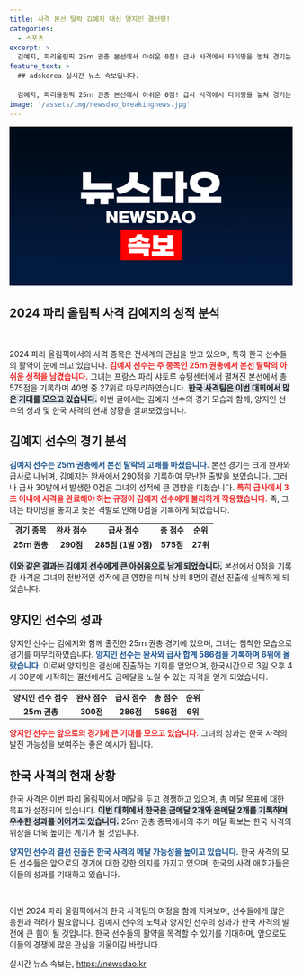 ```yaml
---
title: 사격 본선 탈락 김예지 대신 양지인 결선행!
categories:
  - 스포츠
excerpt: >
  김예지, 파리올림픽 25ｍ 권총 본선에서 아쉬운 0점! 급사 사격에서 타이밍을 놓쳐 경기는 27위로 끝났다. 그러나 동료 양지인은 결선 진출에 성공하며 메달 도전에 나선다!
feature_text: >
  ## adskorea 실시간 뉴스 속보입니다.

  김예지, 파리올림픽 25ｍ 권총 본선에서 아쉬운 0점! 급사 사격에서 타이밍을 놓쳐 경기는 27위로 끝났다. 그러나 동료 양지인은 결선 진출에 성공하며 메달 도전에 나선다!
image: '/assets/img/newsdao_breakingnews.jpg'
---
```


<p><img src="/assets/img/newsdao_breakingnews.jpg" alt="adskorea 속보" /></p>

<h2 data-ke-size="size26">2024 파리 올림픽 사격 김예지의 성적 분석</h2>

<p data-ke-size="size16">&nbsp;</p>

<p>2024 파리 올림픽에서의 사격 종목은 전세계의 관심을 받고 있으며, 특히 한국 선수들의 활약이 눈에 띄고 있습니다. <b><span style="color: #ee2323;">김예지 선수는 주 종목인 25ｍ 권총에서 본선 탈락의 아쉬운 성적을 남겼습니다.</span></b> 그녀는 프랑스 파리 샤토루 슈팅센터에서 펼쳐진 본선에서 총 575점을 기록하며 40명 중 27위로 마무리하였습니다. <b><span style="background-color: #21538527;">한국 사격팀은 이번 대회에서 많은 기대를 모으고 있습니다.</span></b> 이번 글에서는 김예지 선수의 경기 모습과 함께, 양지인 선수의 성과 및 한국 사격의 현재 상황을 살펴보겠습니다. </p>

<h2>김예지 선수의 경기 분석</h2>

<p><b><span style="color: #1a5490;">김예지 선수는 25ｍ 권총에서 본선 탈락의 고배를 마셨습니다.</span></b> 본선 경기는 크게 완사와 급사로 나뉘며, 김예지는 완사에서 290점을 기록하여 무난한 출발을 보였습니다. 그러나 급사 30발에서 발생한 0점은 그녀의 성적에 큰 영향을 미쳤습니다. <b><span style="color: #ee2323;">특히 급사에서 3초 이내에 사격을 완료해야 하는 규정이 김예지 선수에게 불리하게 작용했습니다.</span></b> 즉, 그녀는 타이밍을 놓치고 늦은 격발로 인해 0점을 기록하게 되었습니다. </p>

<table style="width:100%; border-collapse: collapse;">
<tr>
<td style="text-align: center; height: 17px;"><b>경기 종목</b></td>
<td style="text-align: center; height: 17px;"><b>완사 점수</b></td>
<td style="text-align: center; height: 17px;"><b>급사 점수</b></td>
<td style="text-align: center; height: 17px;"><b>총 점수</b></td>
<td style="text-align: center; height: 17px;"><b>순위</b></td>
</tr>
<tr>
<td style="text-align: center; height: 17px;"><b>25ｍ 권총</b></td>
<td style="text-align: center; height: 17px;"><b>290점</b></td>
<td style="text-align: center; height: 17px;"><b>285점 (1발 0점)</b></td>
<td style="text-align: center; height: 17px;"><b>575점</b></td>
<td style="text-align: center; height: 17px;"><b>27위</b></td>
</tr>
</table>

<p><b><span style="background-color: #21538527;">이와 같은 결과는 김예지 선수에게 큰 아쉬움으로 남게 되었습니다.</span></b> 본선에서 0점을 기록한 사격은 그녀의 전반적인 성적에 큰 영향을 미쳐 상위 8명의 결선 진출에 실패하게 되었습니다. </p>

<h2>양지인 선수의 성과</h2>

<p>양지인 선수는 김예지와 함께 출전한 25ｍ 권총 경기에 있으며, 그녀는 침착한 모습으로 경기를 마무리하였습니다. <b><span style="color: #1a5490;">양지인 선수는 완사와 급사 합계 586점을 기록하며 6위에 올랐습니다.</span></b> 이로써 양지인은 결선에 진출하는 기회를 얻었으며, 한국시간으로 3일 오후 4시 30분에 시작하는 결선에서도 금메달을 노릴 수 있는 자격을 얻게 되었습니다. </p>

<table style="width:100%; border-collapse: collapse;">
<tr>
<td style="text-align: center; height: 17px;"><b>양지인 선수 점수</b></td>
<td style="text-align: center; height: 17px;"><b>완사 점수</b></td>
<td style="text-align: center; height: 17px;"><b>급사 점수</b></td>
<td style="text-align: center; height: 17px;"><b>총 점수</b></td>
<td style="text-align: center; height: 17px;"><b>순위</b></td>
</tr>
<tr>
<td style="text-align: center; height: 17px;"><b>25ｍ 권총</b></td>
<td style="text-align: center; height: 17px;"><b>300점</b></td>
<td style="text-align: center; height: 17px;"><b>286점</b></td>
<td style="text-align: center; height: 17px;"><b>586점</b></td>
<td style="text-align: center; height: 17px;"><b>6위</b></td>
</tr>
</table>

<p><b><span style="color: #ee2323;">양지인 선수는 앞으로의 경기에 큰 기대를 모으고 있습니다.</span></b> 그녀의 성과는 한국 사격의 발전 가능성을 보여주는 좋은 예시가 됩니다.</p>

<h2>한국 사격의 현재 상황</h2>

<p>한국 사격은 이번 파리 올림픽에서 메달을 두고 경쟁하고 있으며, 총 메달 목표에 대한 목표가 설정되어 있습니다. <b><span style="background-color: #21538527;">이번 대회에서 한국은 금메달 2개와 은메달 2개를 기록하며 우수한 성과를 이어가고 있습니다.</span></b> 25ｍ 권총 종목에서의 추가 메달 확보는 한국 사격의 위상을 더욱 높이는 계기가 될 것입니다.</p>

<p><b><span style="color: #1a5490;">양지인 선수의 결선 진출은 한국 사격의 메달 가능성을 높이고 있습니다.</span></b> 한국 사격의 모든 선수들은 앞으로의 경기에 대한 강한 의지를 가지고 있으며, 한국의 사격 애호가들은 이들의 성과를 기대하고 있습니다. </p>

<p data-ke-size="size16">&nbsp;</p>

<p>이번 2024 파리 올림픽에서의 한국 사격팀의 여정을 함께 지켜보며, 선수들에게 많은 응원과 격려가 필요합니다. 김예지 선수의 노력과 양지인 선수의 성과가 한국 사격의 발전에 큰 힘이 될 것입니다. 한국 선수들의 활약을 목격할 수 있기를 기대하며, 앞으로도 이들의 경쟁에 많은 관심을 기울이길 바랍니다.</p>
실시간 뉴스 속보는, <a href="https://newsdao.kr" rel="dofollow">https://newsdao.kr</a>


